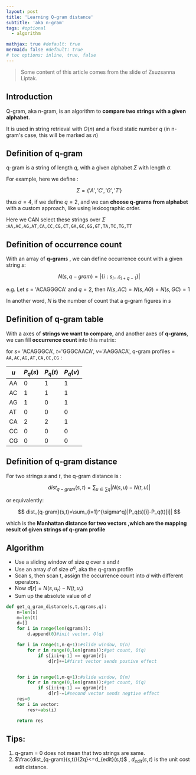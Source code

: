 ```yaml
---
layout: post
title: 'Learning Q-gram distance'
subtitle: 'aka n-gram'
tags: #optional
  - algorithm

mathjax: true #default: true
mermaid: false #default: true
# toc options: inline, true, false
---
```


> Some content of this article comes from the slide of Zsuzsanna Liptak.

## Introduction

Q-gram, aka n-gram, is an algorithm to **compare two strings with a given alphabet.**

It is used in string retrieval with $O(n)$ and a fixed static number $q$ (in n-gram's case, this will be marked as $n$)

## Definition of q-gram

q-gram is a string of length $q$, with a given alphabet $\Sigma$ with length $\sigma$.

For example, here we define :

$$
\Sigma=\{'A','C','G','T'\}
$$

thus $\sigma = 4$, if we define $q=2$, and we can **choose q-grams from alphabet** with a custom approach, like using lexicographic order.

Here we CAN select these strings over $\Sigma$ :`AA,AC,AG,AT,CA,CC,CG,CT,GA,GC,GG,GT,TA,TC,TG,TT`

## Definition of occurrence count

With an array of **q-gram**s , we can define occurrence count with a given string $s$:

$$
N(s,q-gram)=|\{i:s_i\dots s_{i+q-1}\}|
$$

e.g. Let $s$ = 'ACAGGGCA' and $q=2$, then $N(s,AC)=N(s,AG)=N(s,GC)=1$

In another word, $N$ is the number of count that a g-gram figures in $s$

## Definition of q-gram table

With a axes of **strings we want to compare**, and another axes of **q-grams**, we can fill **occurrence count** into this matrix:

for $s$= 'ACAGGGCA', $t$='GGGCAACA', $v$='AAGGACA', q-gram profiles = `AA,AC,AG,AT,CA,CC,CG` :

| $u$ | $P_q(s)$ | $P_q(t)$ | $P_q(v)$ |
| --- | -------- | -------- | -------- |
| AA  | 0        | 1        | 1        |
| AC  | 1        | 1        | 1        |
| AG  | 1        | 0        | 1        |
| AT  | 0        | 0        | 0        |
| CA  | 2        | 2        | 1        |
| CC  | 0        | 0        | 0        |
| CG  | 0        | 0        | 0        |

## Definition of q-gram distance

For two strings $s$ and $t$, the q-gram distance is :

$$
dist_{q-gram}(s,t)=\sum_{u\in\sum q}|N(s,u)-N(t,u)|
$$

or equivalently:

$$
dist_{q-gram}(s,t)=\sum_{i=1}^{\sigma^q}|P_q(s)[i]-P_q(t)[i]|
$$

which is the **Manhattan distance for two vectors ,which are the mapping result of given strings of q-gram profile**

## Algorithm

- Use a sliding window of size $q$ over $s$ and $t$
- Use an array $d$ of size $\sigma^q$, aka the q-gram profile
- Scan s, then scan t, assign the occurrence count into $d$ with different operators.
- Now $d[r]=N(s,u_r)-N(t,u_r)$
- Sum up the absolute value of $d$

```python
def get_q_gram_distance(s,t,qgrams,q):
	n=len(s)
	m=len(t)
    d=[]
    for i in range(len(qgrams)):
        d.append(0)#init vector, O(q)

    for i in range(1,n-q+1):#slide window, O(n)
    	for r in range(0,len(grams)):#get count, O(q)
        	if s[i:i+q-1] == qgram[r]:
        		d[r]+=1#first vector sends postive effect


    for i in range(1,m-q+1):#slide window, O(m)
    	for r in range(0,len(grams)):#get count, O(q)
        	if s[i:i+q-1] == qgram[r]:
        		d[r]-=1#second vector sends negtive effect
    res=0
    for i in vector:
        res+=abs(i)

    return res

```

## Tips:

1. q-gram = 0 does not mean that two strings are same.
2. $\frac{dist_{q-gram}(s,t)}{2q}<=d_{edit}(s,t)$ , $d_{edit}(s,t)$ is the unit cost edit distance.
